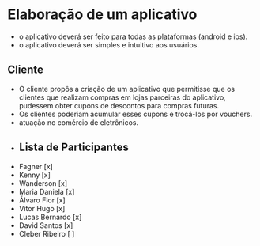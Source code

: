 # Elaboração de um aplicativo

- o aplicativo deverá ser feito para todas as plataformas (android e ios).
- o aplicativo deverá ser simples e intuitivo aos usuários.

## Cliente

- O cliente propôs a criação de um aplicativo que permitisse que os clientes que realizam compras em lojas parceiras do aplicativo, pudessem obter cupons de descontos para compras futuras.
- Os clientes poderiam acumular esses cupons e trocá-los por vouchers.
- atuação no comércio de eletrônicos.
- ## Lista de Participantes
- Fagner                  [x]
- Kenny                   [x]
- Wanderson               [x]
- Maria Daniela           [x]
- Álvaro Flor             [x]
- Vitor Hugo              [x]
- Lucas Bernardo          [x]
- David Santos            [x]
- Cleber Ribeiro          [ ]
